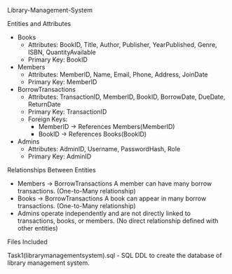 Library-Management-System

 Entities and Attributes
 
- Books
    - Attributes: BookID, Title, Author, Publisher, YearPublished, Genre, ISBN, QuantityAvailable
    - Primary Key: BookID
- Members
    - Attributes: MemberID, Name, Email, Phone, Address, JoinDate
    - Primary Key: MemberID
- BorrowTransactions
    - Attributes: TransactionID, MemberID, BookID, BorrowDate, DueDate, ReturnDate
    - Primary Key: TransactionID
    - Foreign Keys:
      - MemberID → References Members(MemberID)
      - BookID → References Books(BookID)
- Admins
    - Attributes: AdminID, Username, PasswordHash, Role
    - Primary Key: AdminID


 Relationships Between Entities
 
- Members → BorrowTransactions
    A member can have many borrow transactions.
    (One-to-Many relationship)
- Books → BorrowTransactions
    A book can appear in many borrow transactions.
    (One-to-Many relationship)
- Admins operate independently and are not directly linked to transactions, books, or members.
    (No direct relationship defined with other entities)


 Files Included

   Task1(librarymanagementsystem).sql - SQL DDL to create the database of library management system.

